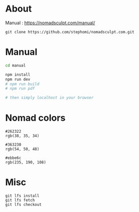 # About

Manual : https://nomadsculpt.com/manual/

```
git clone https://github.com/stephomi/nomadsculpt.com.git
```

# Manual
```bash
cd manual

npm install
npm run dev
# npm run build
# npm run pdf

# then simply localhost in your browser
```

<!-- pnpm update -->
<!-- npm view vitepress versions -->

# Nomad colors
```
#262322
rgb(38, 35, 34)

#363230
rgb(54, 50, 48)

#ebbe6c
rgb(235, 190, 108)
```

# Misc
```
git lfs install
git lfs fetch
git lfs checkout

```